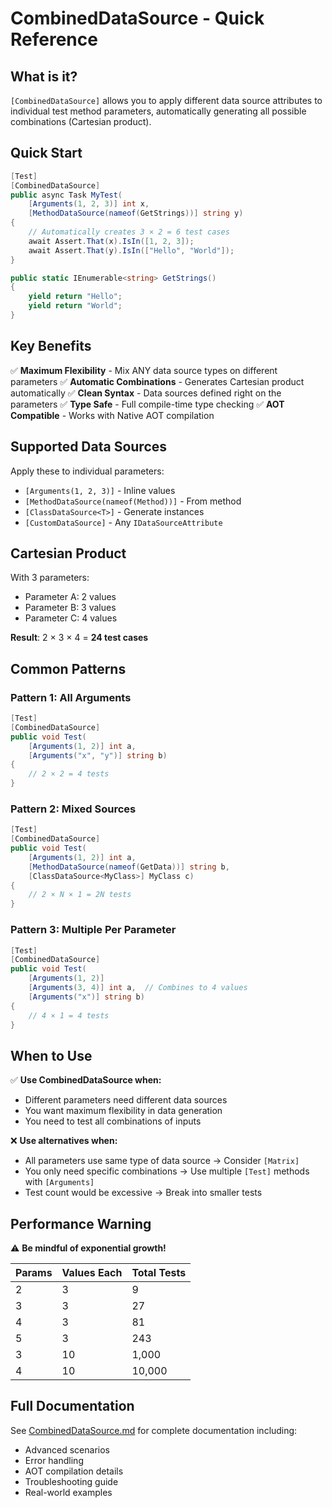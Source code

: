 # CombinedDataSource - Quick Reference

## What is it?

`[CombinedDataSource]` allows you to apply different data source attributes to individual test method parameters, automatically generating all possible combinations (Cartesian product).

## Quick Start

```csharp
[Test]
[CombinedDataSource]
public async Task MyTest(
    [Arguments(1, 2, 3)] int x,
    [MethodDataSource(nameof(GetStrings))] string y)
{
    // Automatically creates 3 × 2 = 6 test cases
    await Assert.That(x).IsIn([1, 2, 3]);
    await Assert.That(y).IsIn(["Hello", "World"]);
}

public static IEnumerable<string> GetStrings()
{
    yield return "Hello";
    yield return "World";
}
```

## Key Benefits

✅ **Maximum Flexibility** - Mix ANY data source types on different parameters
✅ **Automatic Combinations** - Generates Cartesian product automatically
✅ **Clean Syntax** - Data sources defined right on the parameters
✅ **Type Safe** - Full compile-time type checking
✅ **AOT Compatible** - Works with Native AOT compilation

## Supported Data Sources

Apply these to individual parameters:

- `[Arguments(1, 2, 3)]` - Inline values
- `[MethodDataSource(nameof(Method))]` - From method
- `[ClassDataSource<T>]` - Generate instances
- `[CustomDataSource]` - Any `IDataSourceAttribute`

## Cartesian Product

With 3 parameters:
- Parameter A: 2 values
- Parameter B: 3 values
- Parameter C: 4 values

**Result**: 2 × 3 × 4 = **24 test cases**

## Common Patterns

### Pattern 1: All Arguments
```csharp
[Test]
[CombinedDataSource]
public void Test(
    [Arguments(1, 2)] int a,
    [Arguments("x", "y")] string b)
{
    // 2 × 2 = 4 tests
}
```

### Pattern 2: Mixed Sources
```csharp
[Test]
[CombinedDataSource]
public void Test(
    [Arguments(1, 2)] int a,
    [MethodDataSource(nameof(GetData))] string b,
    [ClassDataSource<MyClass>] MyClass c)
{
    // 2 × N × 1 = 2N tests
}
```

### Pattern 3: Multiple Per Parameter
```csharp
[Test]
[CombinedDataSource]
public void Test(
    [Arguments(1, 2)]
    [Arguments(3, 4)] int a,  // Combines to 4 values
    [Arguments("x")] string b)
{
    // 4 × 1 = 4 tests
}
```

## When to Use

✅ **Use CombinedDataSource when:**
- Different parameters need different data sources
- You want maximum flexibility in data generation
- You need to test all combinations of inputs

❌ **Use alternatives when:**
- All parameters use same type of data source → Consider `[Matrix]`
- You only need specific combinations → Use multiple `[Test]` methods with `[Arguments]`
- Test count would be excessive → Break into smaller tests

## Performance Warning

⚠️ **Be mindful of exponential growth!**

| Params | Values Each | Total Tests |
|--------|-------------|-------------|
| 2 | 3 | 9 |
| 3 | 3 | 27 |
| 4 | 3 | 81 |
| 5 | 3 | 243 |
| 3 | 10 | 1,000 |
| 4 | 10 | 10,000 |

## Full Documentation

See [CombinedDataSource.md](CombinedDataSource.md) for complete documentation including:
- Advanced scenarios
- Error handling
- AOT compilation details
- Troubleshooting guide
- Real-world examples
